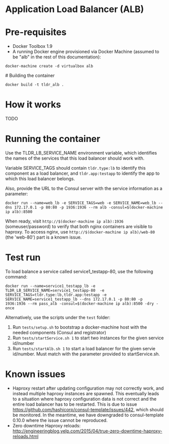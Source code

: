 #  Application Load Balancer (ALB)

# Pre-requisites

- Docker Toolbox 1.9
- A running Docker engine provisioned via Docker Machine (assumed to be "alb" in the rest of this documentation):

```
docker-machine create -d virtualbox alb
```

# Building the container

```
docker build -t tldr_alb .
```

# How it works

TODO

# Running the container

Use the TLDR_LB_SERVICE_NAME environment variable, which identifies the names of the services that this load balancer should work with.

Variable SERVICE_TAGS should contain ```tldr.type:lb``` to identify this component as a load balancer, and ```tldr.app:testapp``` to identify the app to which this load balancer belongs.

Also, provide the URL to the Consul server with the service information as a parameter:

```
docker run --name=web_lb -e SERVICE_TAGS=web -e SERVICE_NAME=web_lb --dns 172.17.0.1 -p 80:80 -p 1936:1936 --rm alb -consul=$(docker-machine ip alb):8500
```

When ready, visit ```http://$(docker-machine ip alb):1936``` (someuser/password) to verify that both nginx containers are visible to haproxy. To access nginx, use ```http://$(docker-machine ip alb)/web-80``` (the 'web-80') part is a known issue.

# Test run

To load balance a service called service1_testapp-80, use the following command:

```
docker run --name=service1_testapp_lb -e TLDR_LB_SERVICE_NAME=service1_testapp-80  -e SERVICE_TAGS=tldr.type:lb,tldr.app:testapp -e SERVICE_NAME=service1_testapp_lb --dns 172.17.0.1 -p 80:80 -p 1936:1936 --rm pass_alb -consul=$(docker-machine ip alb):8500 -dry -once
```

Alternatively, use the scripts under the ```test``` folder:

1. Run ```tests/setup.sh``` to bootstrap a docker-machine host with the needed components (Consul and registrator)
2. Run ```tests/startService.sh 1``` to start two instances for the given service id/number
3. Run ```tests/startAlb.sh 1``` to start a load balancer for the given servie id/number. Must match with the parameter provided to startService.sh.

# Known issues

* Haproxy restart after updating configuration may not correctly work, and instead multiple haproxy instances are spawned. This eventually leads to a situation where haproxy configuration data is not correct and the entire load balancer has to be restarted. This is due to issue https://github.com/hashicorp/consul-template/issues/442, which should be monitored. In the meantime, we have downgraded to consul-template 0.10.0 where the issue cannot be reproduced.
* Zero downtime Haproxy reloads: http://engineeringblog.yelp.com/2015/04/true-zero-downtime-haproxy-reloads.html